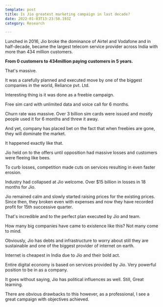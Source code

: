 ```yaml
---
template: post
title: Is Jio greatest marketing campaign in last decade?
date: 2022-01-03T13:23:58.193Z
category: Research

---
```


Lunched in 2016, Jio broke the dominance of Airtel and Vodafone and in half-decade, became the largest telecom service provider across India with more than 434 million customers. 

**From 0 customers to 434million paying customers in 5 years.** 

That's massive. 

It was a carefully planned and executed move by one of the biggest companies in the world, Reliance pvt. Ltd. 

Interesting thing is it was done as a freebie campaign. 

Free sim card with unlimited data and voice call for 6 months. 

Churn rate was massive. Over 3 billion sim cards were issued and mostly people used it for 6 months and threw it away. 

And yet, company has placed bet on the fact that when freebies are gone, they will dominate the market. 

It happened exactly like that. 

Jio held on to the offers until opposition had massive losses and customers were fleeing like bees. 

To curb losses, competition made cuts on services resulting in even faster erosion. 

Industry had collapsed at Jio welcome. Over $15 billion in losses in 18 months for Jio. 

Jio remained calm and slowly started raising prices for the existing prices. Since then, they broken even with expenses and now they have recorded profit for 15th successive quarter. 

That's incredible and to the perfect plan executed by Jio and team. 

How many big companies have came to existence like this? Not many come to mind. 

Obviously, Jio has debts and infrastructure to worry about still they are sustainable and one of the biggest provider of internet on earth. 

Internet is cheapest in India due to Jio and their bold act. 

Entire digital economy is based on services provided by Jio. Very powerful position to be in as a company. 

It goes without saying, Jio has political influences as well. Still, Great learning. 

There are obvious drawbacks to this however, as a professional, I see a great campaign with objectives achieved. 